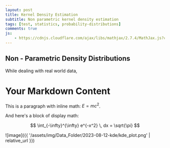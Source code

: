 ```yaml
---
layout: post
title: Kernel Density Estimation
subtitle: Non parametric kernel density estimation
tags: [test, statistics, probability-distributions]
comments: true
js:
    - https://cdnjs.cloudflare.com/ajax/libs/mathjax/2.7.4/MathJax.js?config=TeX-MML-AM_CHTML
---
```


## Non - Parametric Density Distributions

While dealing with real world data, 

# Your Markdown Content

This is a paragraph with inline math: $E=mc^2$.

And here's a block of display math:

$$
\int_{-\infty}^{\infty} e^{-x^2} \, dx = \sqrt{\pi}
$$



![image]({{ '/assets/img/Data_Folder/2023-08-12-kde/kde_plot.png' | relative_url }})
